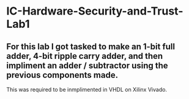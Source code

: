 # IC-Hardware-Security-and-Trust-Lab1

For this lab I got tasked to make an 1-bit full adder, 4-bit ripple carry adder, and then impliment an adder / subtractor using the previous components made.
---
This was required to be inmplimented in VHDL on Xilinx Vivado.
